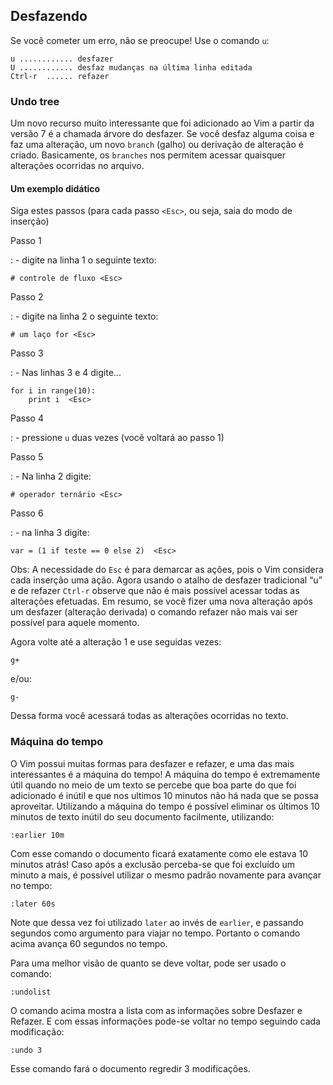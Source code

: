 Desfazendo
----------

Se você cometer um erro, não se preocupe! Use o comando `u`:
```
u ............ desfazer
U ............ desfaz mudanças na última linha editada
Ctrl-r  ...... refazer
```
### Undo tree

Um novo recurso muito interessante que foi adicionado ao Vim a partir da
versão 7 é a chamada árvore do desfazer. Se você desfaz alguma coisa e
faz uma alteração, um novo `branch` (galho) ou derivação de
alteração é criado. Basicamente, os `branches` nos permitem
acessar quaisquer alterações ocorridas no arquivo.

#### Um exemplo didático

Siga estes passos (para cada passo `<Esc>`, ou seja, saia do modo de
inserção)

Passo 1

:   - digite na linha 1 o seguinte texto:
```
# controle de fluxo <Esc>
```
Passo 2

:   - digite na linha 2 o seguinte texto:
```
# um laço for <Esc>
```
Passo 3

:   - Nas linhas 3 e 4 digite...
```
for i in range(10):
    print i  <Esc>
```
Passo 4

:   - pressione `u` duas vezes (você voltará ao passo 1)

Passo 5

:   - Na linha 2 digite:
```
# operador ternário <Esc>
```
Passo 6

:   - na linha 3 digite:
```
var = (1 if teste == 0 else 2)  <Esc>
```
Obs: A necessidade do `Esc` é para demarcar as ações, pois o
Vim considera cada inserção uma ação. Agora usando o atalho de desfazer
tradicional “u” e de refazer `Ctrl-r` observe que não é mais
possível acessar todas as alterações efetuadas. Em resumo, se você fizer
uma nova alteração após um desfazer (alteração derivada) o comando
refazer não mais vai ser possível para aquele momento.

Agora volte até a alteração 1 e use seguidas vezes:

```
g+
```

e/ou:

```
g-
```
Dessa forma você acessará todas as alterações ocorridas no texto.

### Máquina do tempo

O Vim possui muitas formas para desfazer e refazer, e uma das mais
interessantes é a máquina do tempo! A máquina do tempo é extremamente
útil quando no meio de um texto se percebe que boa parte do que foi
adicionado é inútil e que nos ultimos 10 minutos não há nada que se
possa aproveitar. Utilizando a máquina do tempo é possível eliminar os
últimos 10 minutos de texto inútil do seu documento facilmente,
utilizando:
```
:earlier 10m
```
Com esse comando o documento ficará exatamente como ele estava 10
minutos atrás! Caso após a exclusão perceba-se que foi excluído um
minuto a mais, é possível utilizar o mesmo padrão novamente para avançar
no tempo:
```
:later 60s
```
Note que dessa vez foi utilizado `later` ao invés de
`earlier`, e passando segundos como argumento para viajar
no tempo. Portanto o comando acima avança 60 segundos no tempo.

Para uma melhor visão de quanto se deve voltar, pode ser usado o
comando:
```
:undolist
```
O comando acima mostra a lista com as informações sobre Desfazer e
Refazer. E com essas informações pode-se voltar no tempo seguindo cada
modificação:
```
:undo 3
```
Esse comando fará o documento regredir 3 modificações.
